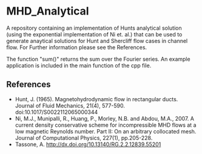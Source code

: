 # MHD_Analytical

 A repository containing an implementation of Hunts analytical solution (using the exponential implementation of Ni et. al.) that can be used to generate anaytical solutions for Hunt and Shercliff flow cases in channel flow. For Further information please see the References.

The function "sum()" returns the sum over the Fourier series. An example application is included in the main function of the cpp file.

## References

*	Hunt, J. (1965). Magnetohydrodynamic flow in rectangular ducts. Journal of Fluid Mechanics, 21(4), 577-590. doi:10.1017/S0022112065000344
*	Ni, M.J., Munipalli, R., Huang, P., Morley, N.B. and Abdou, M.A., 2007. A current density conservative scheme for incompressible MHD flows at a low magnetic Reynolds number. Part II: On an arbitrary 		collocated mesh. Journal of Computational Physics, 227(1), pp.205-228.
*	Tassone, A. http://dx.doi.org/10.13140/RG.2.2.12839.55201
